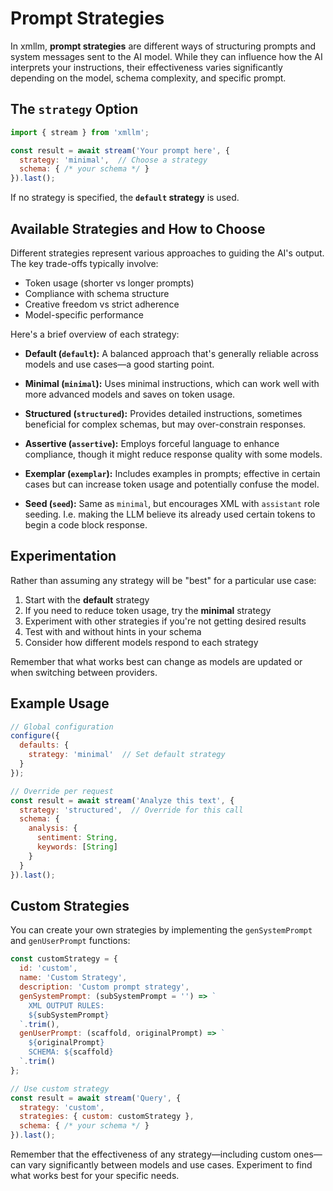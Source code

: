 # Prompt Strategies

In xmllm, **prompt strategies** are different ways of structuring prompts and system messages sent to the AI model. While they can influence how the AI interprets your instructions, their effectiveness varies significantly depending on the model, schema complexity, and specific prompt.

## The `strategy` Option

```javascript
import { stream } from 'xmllm';

const result = await stream('Your prompt here', {
  strategy: 'minimal',  // Choose a strategy
  schema: { /* your schema */ }
}).last();
```

If no strategy is specified, the **`default` strategy** is used.

## Available Strategies and How to Choose

Different strategies represent various approaches to guiding the AI's output. The key trade-offs typically involve:
- Token usage (shorter vs longer prompts)
- Compliance with schema structure
- Creative freedom vs strict adherence
- Model-specific performance

Here's a brief overview of each strategy:

- **Default (`default`):** A balanced approach that's generally reliable across models and use cases—a good starting point.

- **Minimal (`minimal`):** Uses minimal instructions, which can work well with more advanced models and saves on token usage.

- **Structured (`structured`):** Provides detailed instructions, sometimes beneficial for complex schemas, but may over-constrain responses.

- **Assertive (`assertive`):** Employs forceful language to enhance compliance, though it might reduce response quality with some models.

- **Exemplar (`exemplar`):** Includes examples in prompts; effective in certain cases but can increase token usage and potentially confuse the model.

- **Seed (`seed`):** Same as `minimal`, but encourages XML with `assistant` role seeding. I.e. making the LLM believe its already used certain tokens to begin a code block response.

## Experimentation

Rather than assuming any strategy will be "best" for a particular use case:

1. Start with the **default** strategy
2. If you need to reduce token usage, try the **minimal** strategy
3. Experiment with other strategies if you're not getting desired results
4. Test with and without hints in your schema
5. Consider how different models respond to each strategy

Remember that what works best can change as models are updated or when switching between providers.

## Example Usage

```javascript
// Global configuration
configure({
  defaults: {
    strategy: 'minimal'  // Set default strategy
  }
});

// Override per request
const result = await stream('Analyze this text', {
  strategy: 'structured',  // Override for this call
  schema: {
    analysis: {
      sentiment: String,
      keywords: [String]
    }
  }
}).last();
```

## Custom Strategies

You can create your own strategies by implementing the `genSystemPrompt` and `genUserPrompt` functions:

```javascript
const customStrategy = {
  id: 'custom',
  name: 'Custom Strategy',
  description: 'Custom prompt strategy',
  genSystemPrompt: (subSystemPrompt = '') => `
    XML OUTPUT RULES:
    ${subSystemPrompt}
  `.trim(),
  genUserPrompt: (scaffold, originalPrompt) => `
    ${originalPrompt}
    SCHEMA: ${scaffold}
  `.trim()
};

// Use custom strategy
const result = await stream('Query', {
  strategy: 'custom',
  strategies: { custom: customStrategy },
  schema: { /* your schema */ }
}).last();
```

Remember that the effectiveness of any strategy—including custom ones—can vary significantly between models and use cases. Experiment to find what works best for your specific needs. 